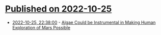# [Published on 2022-10-25](index.md)

* [2022-10-25, 22:38:00](https://soylentnews.org/article.pl?sid=22/10/25/034240&from=rss) - [Algae Could be Instrumental in Making Human Exploration of Mars Possible](https://soylentnews.org/article.pl?sid=22/10/25/034240&from=rss)
